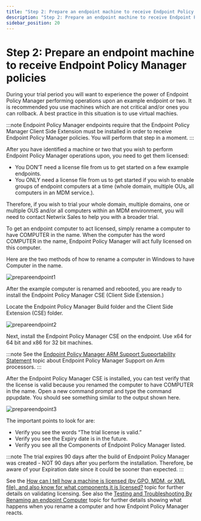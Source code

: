 ```yaml
---
title: "Step 2: Prepare an endpoint machine to receive Endpoint Policy Manager policies"
description: "Step 2: Prepare an endpoint machine to receive Endpoint Policy Manager policies"
sidebar_position: 20
---
```


# Step 2: Prepare an endpoint machine to receive Endpoint Policy Manager policies

During your trial period you will want to experience the power of Endpoint Policy Manager performing
operations upon an example endpoint or two. It is recommended you use machines which are not
critical and/or ones you can rollback. A best practice in this situation is to use virtual machies.

:::note
Endpoint Policy Manager endpoints require that the Endpoint Policy Manager Client Side
Extension must be installed in order to receive Endpoint Policy Manager policies. You will perform
that step in a moment.
:::


After you have identified a machine or two that you wish to perform Endpoint Policy Manager
operations upon, you need to get them licensed:

- You DON’T need a license file from us to get started on a few example endpoints.
- You ONLY need a license file from us to get started if you wish to enable groups of endpoint
  computers at a time (whole domain, multiple OUs, all computers in an MDM service.).

Therefore, if you wish to trial your whole domain, multiple domains, one or multiple OUS and/or all
computers within an MDM environment, you will need to contact Netwrix Sales to help you with a
broader trial.

To get an endpoint computer to act licensed, simply rename a computer to have COMPUTER in the name.
When the computer has the word COMPUTER in the name, Endpoint Policy Manager will act fully licensed
on this computer.

Here are the two methods of how to rename a computer in Windows to have Computer in the name.

![prepareendpoint1](/images/endpointpolicymanager/gettingstarted/quickstart/prepareendpoint1.webp)

After the example computer is renamed and rebooted, you are ready to install the Endpoint Policy
Manager CSE (Client Side Extension.)

Locate the Endpoint Policy Manager Build folder and the Client Side Extension (CSE) folder.

![prepareendpoint2](/images/endpointpolicymanager/gettingstarted/quickstart/prepareendpoint2.webp)

Next, install the Endpoint Policy Manager CSE on the endpoint. Use x64 for 64 bit and x86 for 32 bit
machines.

:::note
See the
[Endpoint Policy Manager ARM Support Supportability Statement](/docs/endpointpolicymanager/gettingstarted/misc/knowledgebase/gettingstarted/arm.md)
topic about Endpoint Policy Manager Support on Arm processors.
:::


After the Endpoint Policy Manager CSE is installed, you can test verify that the license is valid
because you renamed the computer to have COMPUTER in the name. Open a new command prompt and type
the command ppupdate. You should see something similar to the output shown here.

![prepareendpoint3](/images/endpointpolicymanager/gettingstarted/quickstart/prepareendpoint3.webp)

The important points to look for are:

- Verify you see the words “The trial license is valid.”
- Verify you see the Expiry date is in the future.
- Verify you see all the Components of Endpoint Policy Manager listed.

:::note
The trial expires 90 days after the build of Endpoint Policy Manager was created - NOT 90
days after you perform the installation. Therefore, be aware of your Expiration date since it could
be sooner than expected.
:::


See the
[How can I tell how a machine is licensed (by GPO, MDM, or XML file), and also know for what components it is licensed?](/docs/endpointpolicymanager/licensing/knowledgebase/troubleshooting/components.md)
topic for further details on validating licensing. See also the
[Testing and Troubleshooting By Renaming an endpoint Computer](/docs/endpointpolicymanager/gettingstarted/misc/videos/troubleshooting/mdm.md)
topic for further details showing what happens when you rename a computer and how Endpoint Policy
Manager reacts.
